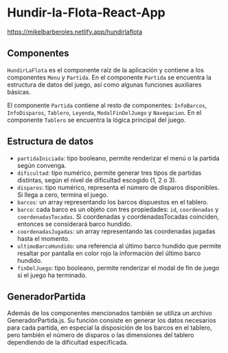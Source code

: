 # Hundir-la-Flota-React-App
https://mikelbarberoles.netlify.app/hundirlaflota

## Componentes
`HundirLaFlota` es el componente raíz de la aplicación y contiene a los componentes `Menu` y `Partida`. En el componente `Partida` se encuentra la estructura de datos del juego, así como algunas funciones auxiliares básicas. 

El componente `Partida` contiene al resto de componentes: `InfoBarcos`, `InfoDisparos`, `Tablero`, `Leyenda`, `ModalFinDelJuego` y `Navegacion`. En el componente `Tablero` se encuentra la lógica principal del juego. 

## Estructura de datos
- `partidaIniciada`: tipo booleano, permite renderizar el menú o la partida según convenga.
- `dificultad`: tipo numérico, permite generar tres tipos de partidas distintas, según el nivel de dificultad escogido (1, 2 o 3).
- `disparos`: tipo numérico, representa el número de disparos disponibles. Si llega a cero, termina el juego.
- `barcos`: un array representando los barcos dispuestos en el tablero.
- `barco`: cada barco es un objeto con tres propiedades: `id`, `coordenadas` y `coordenadasTocadas`. Si coordenadas y coordenadasTocadas coinciden, entonces se considerará barco hundido.
- `coordenadasJugadas`: un array representando las coordenadas jugadas hasta el momento.
- `ultimoBarcoHundido`: una referencia al último barco hundido que permite resaltar por pantalla en color rojo la información del último barco hundido.
- `finDelJuego`: tipo booleano, permite renderizar el modal de fin de juego si el juego ha terminado.

## GeneradorPartida
Además de los componentes mencionados también se utiliza un archivo GeneradorPartida.js. Su función consiste en generar los datos necesarios para cada partida, en especial la disposición de los barcos en el tablero, pero también el número de disparos o las dimensiones del tablero dependiendo de la dificultad especificada. 
